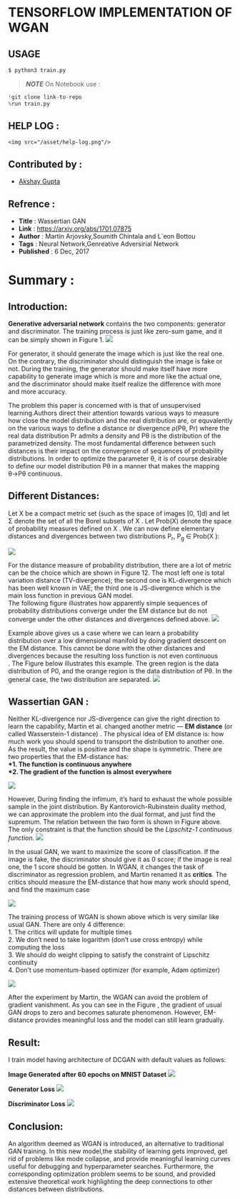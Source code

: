 # TENSORFLOW IMPLEMENTATION OF WGAN

## USAGE
```bash
$ python3 train.py
```
>**_NOTE_** On Notebook use :
```python
!git clone link-to-repo
%run train.py
```

## HELP LOG :
```
<img src="/asset/help-log.png"/>
```

## Contributed by :
* [Akshay Gupta](https://github.com/akshay-gupta123)

## Refrence :
* **Title** : Wassertian GAN
* **Link** : https://arxiv.org/abs/1701.07875
* **Author** : Martin Arjovsky,Soumith Chintala and L´eon Bottou
* **Tags** : Neural Network,Genreative Adversirial Network
* **Published** : 6 Dec, 2017

# Summary :

## Introduction:

<strong>Generative adversarial network</strong> contains the two components: generator and discriminator. The training process is just like zero-sum game, and it can be simply shown in Figure 1. 
<img src="/asset/gan.png"/>

For generator, it should generate the image which is just like the real one. On the contrary, the discriminator should distinguish the image is fake or not. During the training, the generator should make itself have more capability to generate image which is more and more like the actual one, and the discriminator should make itself realize the difference with more and more accuracy.

The problem this paper is concerned with is that of unsupervised learning.Authors direct their attention towards various ways to measure how close the model distribution and the real distribution are, or equvalently on the various ways to define a distance or divergence  ρ(Pθ, Pr) where the real data distribution Pr admits a density and Pθ is the distribution of the parametrized density. The most fundamental difference between such distances is their impact on the convergence of sequences of probability distributions. In order to optimize the parameter θ, it is of course desirable to define our model distribution Pθ in a manner that makes the mapping θ→Pθ continuous.

## Different Distances:

Let X be a compact metric set (such as the space of images [0, 1]d) and let Σ denote the set of all the Borel subsets of X . Let
Prob(X) denote the space of probability measures defined on X . We can now define elementary distances and divergences between two distributions P<sub>r</sub>, P<sub>g</sub> ∈ Prob(X ):

<img src="/asset/dis.png"/>

For the distance measure of probability distribution, there are a lot of metric can be the choice which are shown in Figure 12. The most left one is total variation distance (TV-divergence); the second one is KL-divergence which has been well known in VAE; the third one is JS-divergence which is the main loss function in previous GAN model.
<br>The following figure illustrates how apparently simple sequences of probability distributions converge under the EM distance but do not converge under the other distances and divergences defined above.
<img src="/asset/example.png"/>

Example above gives us a case where we can learn a probability distribution over a low dimensional manifold by doing gradient descent on the EM distance. This cannot be done with the other distances and divergences because the resulting loss function is not even continuous<br>.
The Figure below illustrates this example. The green region is the data distribution of P0, and the orange region is the data distribution of Pθ. In the general case, the two distribution are separated.
<img src="/asset/illustration.png"/>

## Wassertian GAN :

Neither KL-divergence nor JS-divergence can give the right direction to learn the capability, Martin et al. changed another metric — <strong>EM distance</strong> (or called Wasserstein-1 distance) . The physical idea of EM distance is: how much work you should spend to transport the distribution to another one. As the result, the value is positive and the shape is symmetric. There are two properties that the EM-distance has:<br>
<strong>*1. The function is continuous anywhere<br>
*2. The gradient of the function is almost everywhere</strong>

<img src="/asset/dual form.png"/>

However, During finding the infimum, it’s hard to exhaust the whole possible sample in the joint distribution. By Kantorovich-Rubinstein duality method, we can approximate the problem into the dual format, and just find the supremum. The relation between the two form is shown in Figure above. The only constraint is that the function should be the <em>Lipschitz-1 continuous function</em>.
<img src="/asset/object-wgan.png"/>

In the usual GAN, we want to maximize the score of classification. If the image is fake, the discriminator should give it as 0 score; if the image is real one, the 1 score should be gotten. In WGAN, it changes the task of discriminator as regression problem, and Martin renamed it as <strong>critics</strong>. The critics should measure the EM-distance that how many work should spend, and find the maximum case

<img src="/asset/algorithm-wgan.png"/>

The training process of WGAN is shown above which is very similar like usual GAN. There are only 4 difference:
<br>1. The critics will update for multiple times
<br>2. We don’t need to take logarithm (don’t use cross entropy) while computing the loss
<br>3. We should do weight clipping to satisfy the constraint of Lipschitz continuity
<br>4. Don’t use momentum-based optimizer (for example, Adam optimizer)

<img src="/asset/loss-dis.png"/>

After the experiment by Martin, the WGAN can avoid the problem of gradient vanishment. As you can see in the Figure , the gradient of usual GAN drops to zero and becomes saturate phenomenon. However, EM-distance provides meaningful loss and the model can still learn gradually.

## Result: 

I train model having architecture of DCGAN with default values as follows:

<strong>Image Generated after 60 epochs on MNIST Dataset</strong>
<img src="/asset/image_gen.png"/>

<strong>Generator Loss</strong>
<img src="/asset/gloss.png"/>

<strong>Discriminator Loss</strong>
<img src="/asset/dloss.png"/>

## Conclusion:

An algorithm deemed as WGAN is introduced, an alternative to traditional GAN training. In this new model,the stability of learning gets improved, get rid of problems like mode collapse, and provide meaningful learning curves useful for debugging and hyperparameter searches. Furthermore, the corresponding optimization problem seems to be sound, and provided extensive theoretical work highlighting the deep connections to other distances between distributions.








